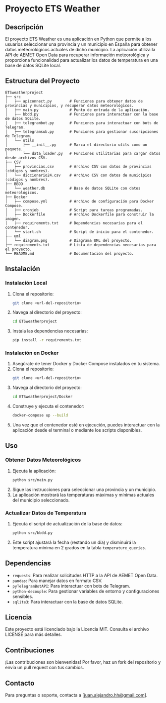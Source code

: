 # Proyecto ETS Weather

## Descripción
El proyecto ETS Weather es una aplicación en Python que permite a los usuarios seleccionar una provincia y un municipio en España para obtener datos meteorológicos actuales de dicho municipio. La aplicación utiliza la API de AEMET Open Data para recuperar información meteorológica y proporciona funcionalidad para actualizar los datos de temperatura en una base de datos SQLite local.

## Estructura del Proyecto
```
ETSweatherproject
├── src
│   ├── apiconnect.py        # Funciones para obtener datos de provincias y municipios, y recuperar datos meteorológicos.
│   ├── main.py              # Punto de entrada de la aplicación.
│   ├── bbdd.py              # Funciones para interactuar con la base de datos SQLite.
│   ├── telegrambot.py       # Funciones para interactuar con bots de Telegram.
│   ├── telegramsub.py       # Funciones para gestionar suscripciones de Telegram.
│   └── utils
│       ├── __init__.py      # Marca el directorio utils como un paquete.
│       └── data_loader.py   # Funciones utilitarias para cargar datos desde archivos CSV.
├── CSV
│   ├── provincias.csv       # Archivo CSV con datos de provincias (códigos y nombres).
│   └── diccionario24.csv    # Archivo CSV con datos de municipios (códigos y nombres).
├── BBDD
│   └── weather.db           # Base de datos SQLite con datos meteorológicos.
├── Docker
│   ├── compose.yml          # Archivo de configuración para Docker Compose.
│   ├── cronjob              # Script para tareas programadas.
│   ├── Dockerfile           # Archivo Dockerfile para construir la imagen.
│   ├── requirements.txt     # Dependencias necesarias para el contenedor.
│   └── start.sh             # Script de inicio para el contenedor.
├── uml
│   └── diagram.png          # Diagrama UML del proyecto.
├── requirements.txt         # Lista de dependencias necesarias para el proyecto.
└── README.md                # Documentación del proyecto.
```

## Instalación
### Instalación Local
1. Clona el repositorio:
   ```bash
   git clone <url-del-repositorio>
   ```
2. Navega al directorio del proyecto:
   ```bash
   cd ETSweatherproject
   ```
3. Instala las dependencias necesarias:
   ```bash
   pip install -r requirements.txt
   ```

### Instalación en Docker
1. Asegúrate de tener Docker y Docker Compose instalados en tu sistema.
2. Clona el repositorio:
   ```bash
   git clone <url-del-repositorio>
   ```
3. Navega al directorio del proyecto:
   ```bash
   cd ETSweatherproject/Docker
   ```
4. Construye y ejecuta el contenedor:
   ```bash
   docker-compose up --build
   ```
5. Una vez que el contenedor esté en ejecución, puedes interactuar con la aplicación desde el terminal o mediante los scripts disponibles.

## Uso
### Obtener Datos Meteorológicos
1. Ejecuta la aplicación:
   ```bash
   python src/main.py
   ```
2. Sigue las instrucciones para seleccionar una provincia y un municipio.
3. La aplicación mostrará las temperaturas máximas y mínimas actuales del municipio seleccionado.

### Actualizar Datos de Temperatura
1. Ejecuta el script de actualización de la base de datos:
   ```bash
   python src/bbdd.py
   ```
2. Este script ajustará la fecha (restando un día) y disminuirá la temperatura mínima en 2 grados en la tabla `temperature_queries`.

## Dependencias
- `requests`: Para realizar solicitudes HTTP a la API de AEMET Open Data.
- `pandas`: Para manejar datos en formato CSV.
- `pyTelegramBotAPI`: Para interactuar con bots de Telegram.
- `python-decouple`: Para gestionar variables de entorno y configuraciones sensibles.
- `sqlite3`: Para interactuar con la base de datos SQLite.

## Licencia
Este proyecto está licenciado bajo la Licencia MIT. Consulta el archivo LICENSE para más detalles.

## Contribuciones
¡Las contribuciones son bienvenidas! Por favor, haz un fork del repositorio y envía un pull request con tus cambios.

## Contacto
Para preguntas o soporte, contacta a [juan.alejandro.hh@gmail.com].